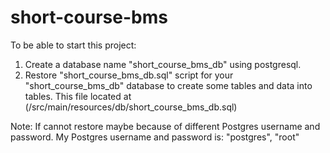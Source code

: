 # short-course-bms

To be able to start this project:
1. Create a database name "short_course_bms_db" using postgresql.
2. Restore "short_course_bms_db.sql" script for your "short_course_bms_db" database to create some tables and data into tables. This file located at (/src/main/resources/db/short_course_bms_db.sql)

Note: If cannot restore maybe because of different Postgres username and password. My Postgres username and password is: "postgres", "root"
